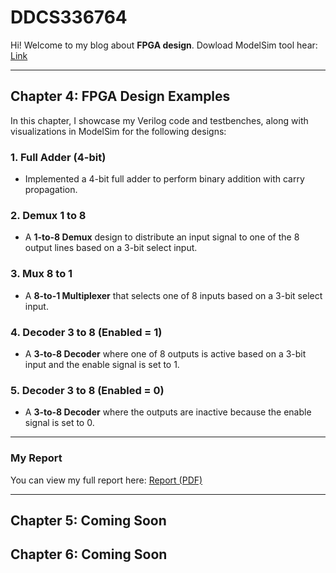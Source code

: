 # **DDCS336764**

Hi! Welcome to my blog about **FPGA design**.
Dowload ModelSim tool hear: [Link](https://drive.google.com/file/d/1DSxM6HUUa3EVzUdVeWLhLVng778VrWoI/view?usp=sharing)

---

## **Chapter 4: FPGA Design Examples**

In this chapter, I showcase my Verilog code and testbenches, along with visualizations in ModelSim for the following designs:

### 1. **Full Adder (4-bit)**
   - Implemented a 4-bit full adder to perform binary addition with carry propagation.
   
### 2. **Demux 1 to 8**
   - A **1-to-8 Demux** design to distribute an input signal to one of the 8 output lines based on a 3-bit select input.

### 3. **Mux 8 to 1**
   - A **8-to-1 Multiplexer** that selects one of 8 inputs based on a 3-bit select input.

### 4. **Decoder 3 to 8 (Enabled = 1)**
   - A **3-to-8 Decoder** where one of 8 outputs is active based on a 3-bit input and the enable signal is set to 1.

### 5. **Decoder 3 to 8 (Enabled = 0)**
   - A **3-to-8 Decoder** where the outputs are inactive because the enable signal is set to 0.

---

### **My Report**

You can view my full report here: [Report (PDF)](https://github.com/giunzz/DDCS336764/blob/main/Chapter%204/Quick%20Question.%20Chapter%2004.pdf)

---

## **Chapter 5: Coming Soon**


## **Chapter 6: Coming Soon**
